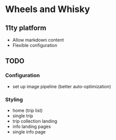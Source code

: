 # Wheels and Whisky

## 11ty platform

- Allow markdown content
- Flexible configuration

## TODO

### Configuration

- set up image pipeline (better auto-optimization)

### Styling

- home (trip list)
- single trip
- trip collection landing
- info landing pages
- single info page

